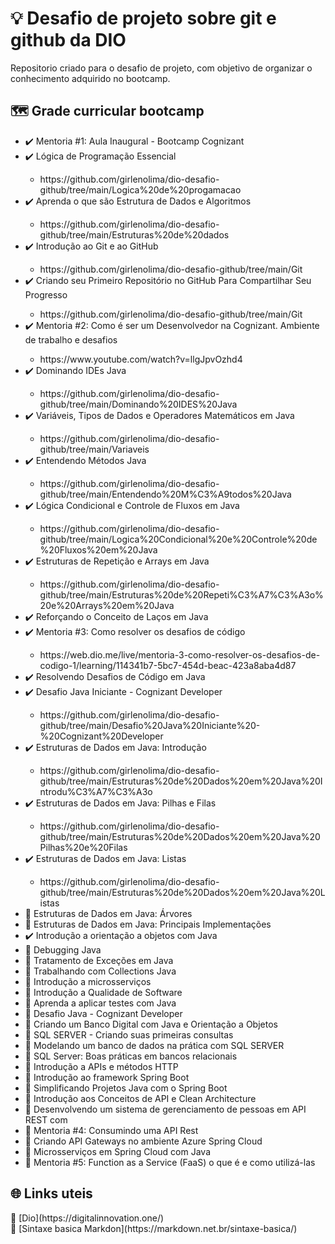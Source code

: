 # 💡 Desafio de projeto sobre git e github da DIO
Repositorio criado para o desafio de projeto, com objetivo de organizar o conhecimento adquirido no bootcamp.

## 🗺️ Grade curricular bootcamp
<div style="display: inline_block">
<ul>
  <li> ✔️ Mentoria #1: Aula Inaugural - Bootcamp Cognizant</li>
  <li> ✔️ Lógica de Programação Essencial</li>
               <ul>
               <li><link>https://github.com/girlenolima/dio-desafio-github/tree/main/Logica%20de%20progamacao</link></li>
               </ul>
  <li> ✔️ Aprenda o que são Estrutura de Dados e Algoritmos</li>
                <ul>
                <li><link>https://github.com/girlenolima/dio-desafio-github/tree/main/Estruturas%20de%20dados</link></li>
                </ul>
  <li> ✔️ Introdução ao Git e ao GitHub</li>
                <ul>
                <li><link>https://github.com/girlenolima/dio-desafio-github/tree/main/Git</link></li>
                </ul>
  
  <li> ✔️ Criando seu Primeiro Repositório no GitHub Para Compartilhar Seu Progresso</li>
                <ul>
                <li><link>https://github.com/girlenolima/dio-desafio-github/tree/main/Git</link></li>
                </ul>
  <li> ✔️ Mentoria #2: Como é ser um Desenvolvedor na Cognizant. Ambiente de trabalho e desafios</li>
                <ul>
                <li><link> https://www.youtube.com/watch?v=llgJpvOzhd4 </link></li>
                </ul>
  <li> ✔️ Dominando IDEs Java</li>
                <ul>
                <li><link> https://github.com/girlenolima/dio-desafio-github/tree/main/Dominando%20IDES%20Java </link></li>
                </ul>
  <li> ✔️ Variáveis, Tipos de Dados e Operadores Matemáticos em Java</li>
                <ul>
                <li><link> https://github.com/girlenolima/dio-desafio-github/tree/main/Variaveis </link></li>
                </ul>  
  <li> ✔️  Entendendo Métodos Java</li>
                 <ul>
                <li><link> https://github.com/girlenolima/dio-desafio-github/tree/main/Entendendo%20M%C3%A9todos%20Java </link></li>
                </ul>
  <li> ✔️  Lógica Condicional e Controle de Fluxos em Java</li>
                <ul>
                <li><link> https://github.com/girlenolima/dio-desafio-github/tree/main/Logica%20Condicional%20e%20Controle%20de%20Fluxos%20em%20Java </link></li>
                </ul>
  <li> ✔️ Estruturas de Repetição e Arrays em Java</li>
                <ul>
                <li><link> https://github.com/girlenolima/dio-desafio-github/tree/main/Estruturas%20de%20Repeti%C3%A7%C3%A3o%20e%20Arrays%20em%20Java </link></li>
                </ul>
  <li> ✔️ Reforçando o Conceito de Laços em Java</li>
  <li> ✔️ Mentoria #3: Como resolver os desafios de código</li>
                <ul>
                <li><link> https://web.dio.me/live/mentoria-3-como-resolver-os-desafios-de-codigo-1/learning/114341b7-5bc7-454d-beac-423a8aba4d87 </link></li>
                </ul>
  <li> ✔️ Resolvendo Desafios de Código em Java</li>
  <li> ✔️ Desafio Java Iniciante - Cognizant Developer</li>
                <ul>
                <li><link> https://github.com/girlenolima/dio-desafio-github/tree/main/Desafio%20Java%20Iniciante%20-%20Cognizant%20Developer </link></li>
                </ul>
  <li> ✔️ Estruturas de Dados em Java: Introdução</li>
                 <ul>
                <li><link> https://github.com/girlenolima/dio-desafio-github/tree/main/Estruturas%20de%20Dados%20em%20Java%20Introdu%C3%A7%C3%A3o </link></li>
                </ul>
  <li> ✔️ Estruturas de Dados em Java: Pilhas e Filas</li>
                <ul>
                <li><link> https://github.com/girlenolima/dio-desafio-github/tree/main/Estruturas%20de%20Dados%20em%20Java%20Pilhas%20e%20Filas</link></li>
                </ul>
  <li> ✔️ Estruturas de Dados em Java: Listas</li>
                <ul>
                <li><link> https://github.com/girlenolima/dio-desafio-github/tree/main/Estruturas%20de%20Dados%20em%20Java%20Listas</link></li>
                </ul>
  <li> 📅 Estruturas de Dados em Java: Árvores</li>
  <li> 📅 Estruturas de Dados em Java: Principais Implementações</li>
  <li> ✔️ Introdução a orientação a objetos com Java</li>
  <li> 📅 Debugging Java</li>
  <li> 📅 Tratamento de Exceções em Java</li>
  <li> 📅 Trabalhando com Collections Java</li>
  <li> 📅 Introdução a microsserviços</li>
  <li> 📅 Introdução a Qualidade de Software</li>
  <li> 📅 Aprenda a aplicar testes com Java</li>
  <li> 📅 Desafio Java - Cognizant Developer</li>
  <li> 📅 Criando um Banco Digital com Java e Orientação a Objetos</li>
  <li> 📅 SQL SERVER - Criando suas primeiras consultas</li>
  <li> 📅 Modelando um banco de dados na prática com SQL SERVER</li>
  <li> 📅 SQL Server: Boas práticas em bancos relacionais</li>
  <li> 📅 Introdução a APIs e métodos HTTP</li>
  <li> 📅 Introdução ao framework Spring Boot</li>
  <li> 📅 Simplificando Projetos Java com o Spring Boot</li>
  <li> 📅 Introdução aos Conceitos de API e Clean Architecture</li>
  <li> 📅 Desenvolvendo um sistema de gerenciamento de pessoas em API REST com</li>
  <li> 📅 Mentoria #4: Consumindo uma API Rest</li>
  <li> 📅 Criando API Gateways no ambiente Azure Spring Cloud</li>
  <li> 📅 Microsserviços em Spring Cloud com Java</li>
  <li> 📅 Mentoria #5: Function as a Service (FaaS) o que é e como utilizá-las</li>
 </ul>
 </div>


## 🌐 Links uteis 

<div style="display: inline_block">
  🧲 [Dio](https://digitalinnovation.one/)<br>
  🧲 [Sintaxe basica Markdon](https://markdown.net.br/sintaxe-basica/)
</div>

